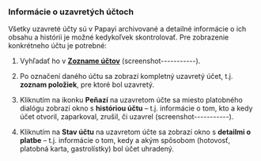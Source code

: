 ### Informácie o uzavretých účtoch

Všetky uzavreté účty sú v Papayi archivované a detailné informácie o ich obsahu a histórii je možné kedykoľvek skontrolovať. Pre zobrazenie konkrétneho účtu je potrebné:

1. Vyhľadať ho v [**Zozname účtov**](#_Stav_účtu) \(screenshot-----------\).

2. Po označení daného účtu sa zobrazí kompletný uzavretý účet, t.j. **zoznam položiek**, pre ktoré bol uzavretý.

3. Kliknutím na ikonku **Peňazí** na uzavretom účte sa miesto platobného dialógu zobrazí okno s **históriou účtu** – t.j. informácie o tom, kto a kedy účet otvoril, zaparkoval, zrušil, či uzavrel \(screenshot-----------\).

4. Kliknutím na **Stav účtu** na uzavretom účte sa zobrazí okno s **detailmi o platbe** – t.j. informácie o tom, kedy a akým spôsobom \(hotovosť, platobná karta, gastrolístky\) bol účet uhradený.


